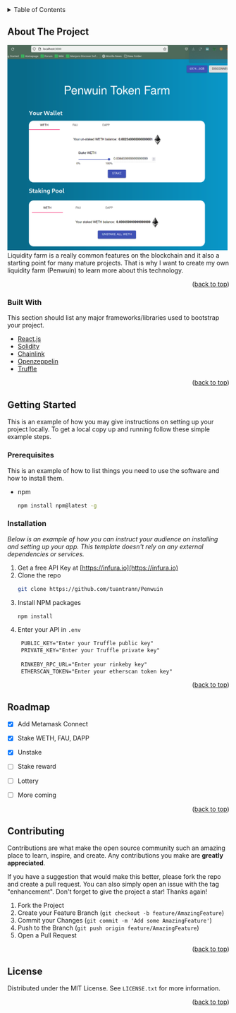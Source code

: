 <div id="top"></div>

<!-- TABLE OF CONTENTS -->
<details>
  <summary>Table of Contents</summary>
  <ol>
    <li>
      <a href="#about-the-project">About The Project</a>
      <ul>
        <li><a href="#built-with">Built With</a></li>
      </ul>
    </li>
    <li>
      <a href="#getting-started">Getting Started</a>
      <ul>
        <li><a href="#prerequisites">Prerequisites</a></li>
        <li><a href="#installation">Installation</a></li>
      </ul>
    </li>
    <li><a href="#usage">Usage</a></li>
    <li><a href="#roadmap">Roadmap</a></li>
    <li><a href="#contributing">Contributing</a></li>
    <li><a href="#license">License</a></li>
    <li><a href="#contact">Contact</a></li>
    <li><a href="#acknowledgments">Acknowledgments</a></li>
  </ol>
</details>



<!-- ABOUT THE PROJECT -->
## About The Project
<img src="https://github.com/tuantrann/Penwuin/blob/master/front_end/Screenshot_20220130_174555.png" width="500">
Liquidity farm is a really common features on the blockchain and it also a starting point for many mature projects. That is why
I want to create my own liquidity farm (Penwuin) to learn more about this technology.
<p align="right">(<a href="#top">back to top</a>)</p>



### Built With

This section should list any major frameworks/libraries used to bootstrap your project.


* [React.js](https://reactjs.org/)
* [Solidity](https://docs.soliditylang.org/en/v0.8.11/)
* [Chainlink](https://chain.link/)
* [Openzeppelin](https://docs.openzeppelin.com/)
* [Truffle](https://trufflesuite.com/)


<p align="right">(<a href="#top">back to top</a>)</p>


<!-- GETTING STARTED -->
## Getting Started

This is an example of how you may give instructions on setting up your project locally.
To get a local copy up and running follow these simple example steps.

### Prerequisites

This is an example of how to list things you need to use the software and how to install them.
* npm
  ```sh
  npm install npm@latest -g
  ```

### Installation

_Below is an example of how you can instruct your audience on installing and setting up your app. This template doesn't rely on any external dependencies or services._

1. Get a free API Key at [https://infura.io](https://infura.io)
2. Clone the repo
   ```sh
   git clone https://github.com/tuantrann/Penwuin
   ```
3. Install NPM packages
   ```sh
   npm install
   ```
4. Enter your API in `.env`
   ```
    PUBLIC_KEY="Enter your Truffle public key"
    PRIVATE_KEY="Enter your Truffle private key"

    RINKEBY_RPC_URL="Enter your rinkeby key"
    ETHERSCAN_TOKEN="Enter your etherscan token key"
   ```

<p align="right">(<a href="#top">back to top</a>)</p>


<!-- ROADMAP -->
## Roadmap

- [x] Add Metamask Connect
- [x] Stake WETH, FAU, DAPP
- [X] Unstake
- [ ] Stake reward
- [ ] Lottery
- [ ] More coming


<p align="right">(<a href="#top">back to top</a>)</p>



<!-- CONTRIBUTING -->
## Contributing

Contributions are what make the open source community such an amazing place to learn, inspire, and create. Any contributions you make are **greatly appreciated**.

If you have a suggestion that would make this better, please fork the repo and create a pull request. You can also simply open an issue with the tag "enhancement".
Don't forget to give the project a star! Thanks again!

1. Fork the Project
2. Create your Feature Branch (`git checkout -b feature/AmazingFeature`)
3. Commit your Changes (`git commit -m 'Add some AmazingFeature'`)
4. Push to the Branch (`git push origin feature/AmazingFeature`)
5. Open a Pull Request

<p align="right">(<a href="#top">back to top</a>)</p>



<!-- LICENSE -->
## License

Distributed under the MIT License. See `LICENSE.txt` for more information.

<p align="right">(<a href="#top">back to top</a>)</p>

